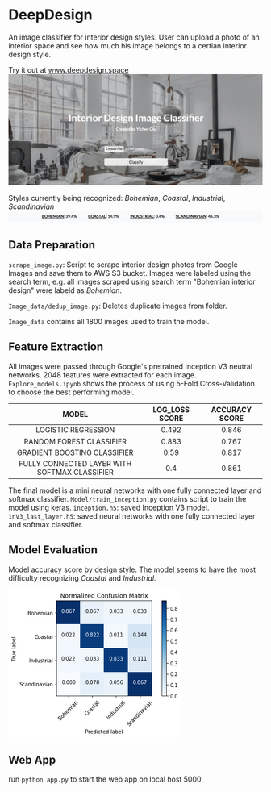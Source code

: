 # DeepDesign  
An image classifier for interior design styles. User can upload a photo of an interior space and see how much his image belongs to a certian interior design style.

Try it out at www.deepdesign.space 
![](images/webpage.png?raw=true)

Styles currently being recognized: *Bohemian*, *Coastal*, *Industrial*, *Scandinavian*
![](images/prediction_page.png?raw=true)

## Data Preparation
`scrape_image.py`: Script to scrape interior design photos from Google Images and save them to AWS S3 bucket. Images were labeled using the search term, e.g. all images scraped using search term "Bohemian interior design" were labeld as *Bohemian*.

`Image_data/dedup_image.py`: Deletes duplicate images from folder.

`Image_data` contains all 1800 images used to train the model.

## Feature Extraction
All images were passed through Google's pretrained Inception V3 neutral networks. 2048 features were extracted for each image. 
`Explore_models.ipynb` shows the process of using 5-Fold Cross-Validation to choose the best performing model. 

|                     MODEL                     | LOG_LOSS SCORE | ACCURACY SCORE |
|:---------------------------------------------:|:--------------:|:--------------:|
|              LOGISTIC REGRESSION              |      0.492     |      0.846     |
|            RANDOM FOREST CLASSIFIER           |      0.883     |      0.767     |
|          GRADIENT BOOSTING CLASSIFIER         |      0.59      |      0.817     |
| FULLY CONNECTED LAYER WITH SOFTMAX CLASSIFIER |       0.4      |      0.861     |

The final model is a mini neural networks with one fully connected layer and softmax classifier. `Model/train_inception.py` contains script to train the model using keras. 
`inception.h5`: saved Inception V3 model.
`inV3_last_layer.h5`: saved neural networks with one fully connected layer and softmax classifier.

## Model Evaluation
Model accuracy score by design style. The model seems to have the most difficulty recognizing *Coastal* and *Industrial*.

![](images/Normalized_confusion.png?raw=true)

## Web App
run `python app.py` to start the web app on local host 5000.
